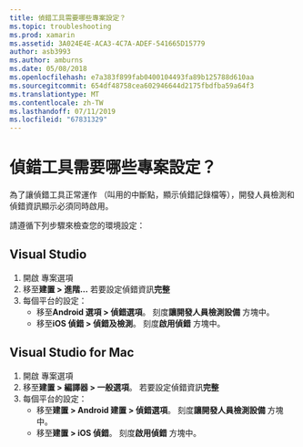 ```yaml
---
title: 偵錯工具需要哪些專案設定？
ms.topic: troubleshooting
ms.prod: xamarin
ms.assetid: 3A024E4E-ACA3-4C7A-ADEF-541665D15779
author: asb3993
ms.author: amburns
ms.date: 05/08/2018
ms.openlocfilehash: e7a383f899fab0400104493fa89b125788d610aa
ms.sourcegitcommit: 654df48758cea602946644d2175fbdfba59a64f3
ms.translationtype: MT
ms.contentlocale: zh-TW
ms.lasthandoff: 07/11/2019
ms.locfileid: "67831329"
---
```

# <a name="what-project-settings-are-required-for-the-debugger"></a>偵錯工具需要哪些專案設定？

為了讓偵錯工具正常運作 （叫用的中斷點，顯示偵錯記錄檔等），開發人員檢測和偵錯資訊顯示必須同時啟用。

請遵循下列步驟來檢查您的環境設定：

## <a name="visual-studio"></a>Visual Studio
1. 開啟 專案選項
2. 移至**建置 > 進階...** 若要設定偵錯資訊**完整**
3. 每個平台的設定：
   - 移至**Android 選項 > 偵錯選項**。 刻度**讓開發人員檢測設備** 方塊中。
   - 移至**iOS 偵錯 > 偵錯及檢測**。 刻度**啟用偵錯** 方塊中。

## <a name="visual-studio-for-mac"></a>Visual Studio for Mac
1. 開啟 專案選項
2. 移至**建置 > 編譯器 > 一般選項**。 若要設定偵錯資訊**完整**
3. 每個平台的設定：
    - 移至**建置 > Android 建置 > 偵錯選項**。 刻度**讓開發人員檢測設備** 方塊中。
    - 移至**建置 > iOS 偵錯**。 刻度**啟用偵錯** 方塊中。

